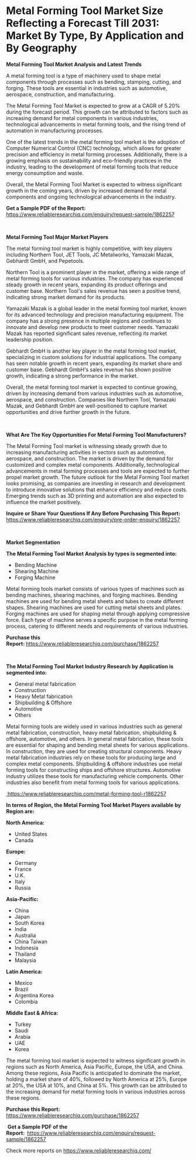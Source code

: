 <p><h1>Metal Forming Tool Market Size Reflecting a Forecast Till 2031: Market By Type, By Application and By Geography</h1></p><p><strong>Metal Forming Tool Market Analysis and Latest Trends</strong></p>
<p><p>A metal forming tool is a type of machinery used to shape metal components through processes such as bending, stamping, cutting, and forging. These tools are essential in industries such as automotive, aerospace, construction, and manufacturing.</p><p>The Metal Forming Tool Market is expected to grow at a CAGR of 5.20% during the forecast period. This growth can be attributed to factors such as increasing demand for metal components in various industries, technological advancements in metal forming tools, and the rising trend of automation in manufacturing processes.</p><p>One of the latest trends in the metal forming tool market is the adoption of Computer Numerical Control (CNC) technology, which allows for greater precision and efficiency in metal forming processes. Additionally, there is a growing emphasis on sustainability and eco-friendly practices in the industry, leading to the development of metal forming tools that reduce energy consumption and waste.</p><p>Overall, the Metal Forming Tool Market is expected to witness significant growth in the coming years, driven by increased demand for metal components and ongoing technological advancements in the industry.</p></p>
<p><strong>Get a Sample PDF of the Report:&nbsp;</strong> <a href="https://www.reliableresearchiq.com/enquiry/request-sample/1862257">https://www.reliableresearchiq.com/enquiry/request-sample/1862257</a></p>
<p>&nbsp;</p>
<p><strong>Metal Forming Tool Major Market Players</strong></p>
<p><p>The metal forming tool market is highly competitive, with key players including Northern Tool, JET Tools, JC Metalworks, Yamazaki Mazak, Gebhardt GmbH, and Pepetools. </p><p>Northern Tool is a prominent player in the market, offering a wide range of metal forming tools for various industries. The company has experienced steady growth in recent years, expanding its product offerings and customer base. Northern Tool's sales revenue has seen a positive trend, indicating strong market demand for its products.</p><p>Yamazaki Mazak is a global leader in the metal forming tool market, known for its advanced technology and precision manufacturing equipment. The company has a strong presence in multiple regions and continues to innovate and develop new products to meet customer needs. Yamazaki Mazak has reported significant sales revenue, reflecting its market leadership position.</p><p>Gebhardt GmbH is another key player in the metal forming tool market, specializing in custom solutions for industrial applications. The company has seen notable growth in recent years, expanding its market share and customer base. Gebhardt GmbH's sales revenue has shown positive growth, indicating a strong performance in the market.</p><p>Overall, the metal forming tool market is expected to continue growing, driven by increasing demand from various industries such as automotive, aerospace, and construction. Companies like Northern Tool, Yamazaki Mazak, and Gebhardt GmbH are well-positioned to capture market opportunities and drive further growth in the future.</p></p>
<p>&nbsp;</p>
<p><strong>What Are The Key Opportunities For Metal Forming Tool Manufacturers?</strong></p>
<p><p>The Metal Forming Tool market is witnessing steady growth due to increasing manufacturing activities in sectors such as automotive, aerospace, and construction. The market is driven by the demand for customized and complex metal components. Additionally, technological advancements in metal forming processes and tools are expected to further propel market growth. The future outlook for the Metal Forming Tool market looks promising, as companies are investing in research and development to introduce innovative solutions that enhance efficiency and reduce costs. Emerging trends such as 3D printing and automation are also expected to influence the market positively.</p></p>
<p><strong>Inquire or Share Your Questions If Any Before Purchasing This Report:</strong> <a href="https://www.reliableresearchiq.com/enquiry/pre-order-enquiry/1862257">https://www.reliableresearchiq.com/enquiry/pre-order-enquiry/1862257</a></p>
<p>&nbsp;</p>
<p><strong>Market Segmentation</strong></p>
<p><strong>The Metal Forming Tool Market Analysis by types is segmented into:</strong></p>
<p><ul><li>Bending Machine</li><li>Shearing Machine</li><li>Forging Machine</li></ul></p>
<p><p>Metal forming tools market consists of various types of machines such as bending machines, shearing machines, and forging machines. Bending machines are used for bending metal sheets and tubes to create different shapes. Shearing machines are used for cutting metal sheets and plates. Forging machines are used for shaping metal through applying compressive force. Each type of machine serves a specific purpose in the metal forming process, catering to different needs and requirements of various industries.</p></p>
<p><strong>Purchase this Report:&nbsp;</strong><a href="https://www.reliableresearchiq.com/purchase/1862257">https://www.reliableresearchiq.com/purchase/1862257</a></p>
<p>&nbsp;</p>
<p><strong>The Metal Forming Tool Market Industry Research by Application is segmented into:</strong></p>
<p><ul><li>General metal fabrication</li><li>Construction</li><li>Heavy Metal fabrication</li><li>Shipbuilding & Offshore</li><li>Automotive</li><li>Others</li></ul></p>
<p><p>Metal forming tools are widely used in various industries such as general metal fabrication, construction, heavy metal fabrication, shipbuilding & offshore, automotive, and others. In general metal fabrication, these tools are essential for shaping and bending metal sheets for various applications. In construction, they are used for creating structural components. Heavy metal fabrication industries rely on these tools for producing large and complex metal components. Shipbuilding & offshore industries use metal forming tools for constructing ships and offshore structures. Automotive industry utilizes these tools for manufacturing vehicle components. Other industries also benefit from metal forming tools for various applications.</p></p>
<p><a href="https://www.reliableresearchiq.com/metal-forming-tool-r1862257">&nbsp;https://www.reliableresearchiq.com/metal-forming-tool-r1862257</a></p>
<p><strong>In terms of Region, the Metal Forming Tool Market Players available by Region are:</strong></p>
<p>
    <p> <strong> North America: </strong>
        <ul>
            <li>United States</li>
            <li>Canada</li>
        </ul>
        </p> 
    <p> <strong> Europe: </strong>
        <ul>
            <li>Germany</li>
            <li>France</li>
            <li>U.K.</li>
            <li>Italy</li>
            <li>Russia</li>
        </ul>
        </p> 
    <p> <strong> Asia-Pacific: </strong>
        <ul>
            <li>China</li>
            <li>Japan</li>
            <li>South Korea</li>
            <li>India</li>
            <li>Australia</li>
            <li>China Taiwan</li>
            <li>Indonesia</li>
            <li>Thailand</li>
            <li>Malaysia</li>
        </ul>
        </p> 
    <p> <strong> Latin America: </strong>
        <ul>
            <li>Mexico</li>
            <li>Brazil</li>
            <li>Argentina Korea</li>
            <li>Colombia</li>
        </ul>
        </p> 
    <p> <strong> Middle East & Africa: </strong>
        <ul>
            <li>Turkey</li>
            <li>Saudi</li>
            <li>Arabia</li>
            <li>UAE</li>
            <li>Korea</li>
        </ul>
    </p>
    </p>
<p><p>The metal forming tool market is expected to witness significant growth in regions such as North America, Asia Pacific, Europe, the USA, and China. Among these regions, Asia Pacific is anticipated to dominate the market, holding a market share of 40%, followed by North America at 25%, Europe at 20%, the USA at 10%, and China at 5%. This growth can be attributed to the increasing demand for metal forming tools in various industries across these regions.</p></p>
<p><strong>Purchase this Report: </strong><a href="https://www.reliableresearchiq.com/purchase/1862257">https://www.reliableresearchiq.com/purchase/1862257</a></p>
<p>&nbsp;<strong>Get a Sample PDF of the Report:&nbsp;&nbsp;</strong><a href="https://www.reliableresearchiq.com/enquiry/request-sample/1862257">https://www.reliableresearchiq.com/enquiry/request-sample/1862257</a></p>
<p><strong></strong></p>
<p>Check more reports on <a href="https://www.reliableresearchiq.com/">https://www.reliableresearchiq.com/</a></p>